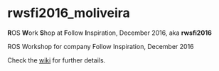 # rwsfi2016_moliveira

**R**OS **W**ork **S**hop at **F**ollow **I**nspiration, December 2016, aka **rwsfi2016**

ROS Workshop for company Follow Inspiration, December 2016

Check the [wiki](https://github.com/miguelriemoliveira/rwsfi2016_moliveira/wiki) for further details.
